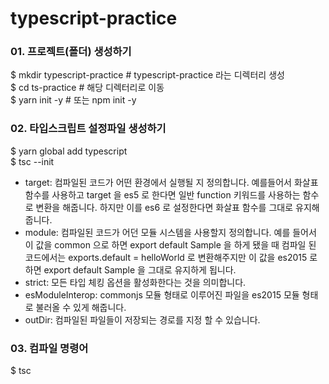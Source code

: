 # typescript-practice

### 01. 프로젝트(폴더) 생성하기

$ mkdir typescript-practice # typescript-practice 라는 디렉터리 생성<br />
$ cd ts-practice # 해당 디렉터리로 이동<br />
\$ yarn init -y # 또는 npm init -y

### 02. 타입스크립트 설정파일 생성하기

$ yarn global add typescript<br />
$ tsc --init<br />

- target: 컴파일된 코드가 어떤 환경에서 실행될 지 정의합니다. 예를들어서 화살표 함수를 사용하고 target 을 es5 로 한다면 일반 function 키워드를 사용하는 함수로 변환을 해줍니다. 하지만 이를 es6 로 설정한다면 화살표 함수를 그대로 유지해줍니다.
- module: 컴파일된 코드가 어던 모듈 시스템을 사용할지 정의합니다. 예를 들어서 이 값을 common 으로 하면 export default Sample 을 하게 됐을 때 컴파일 된 코드에서는 exports.default = helloWorld 로 변환해주지만 이 값을 es2015 로 하면 export default Sample 을 그대로 유지하게 됩니다.
- strict: 모든 타입 체킹 옵션을 활성화한다는 것을 의미합니다.
- esModuleInterop: commonjs 모듈 형태로 이루어진 파일을 es2015 모듈 형태로 불러올 수 있게 해줍니다.
- outDir: 컴파일된 파일들이 저장되는 경로를 지정 할 수 있습니다.

### 03. 컴파일 명령어

\$ tsc
